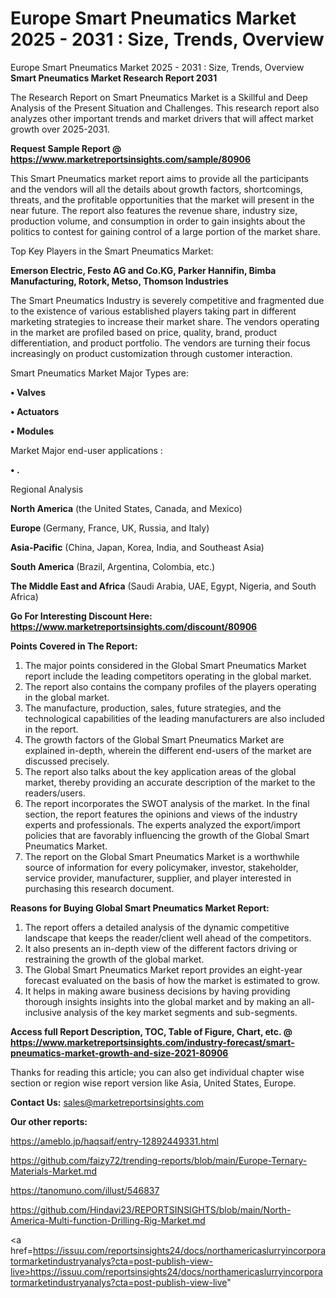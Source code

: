 # Europe Smart Pneumatics Market 2025 - 2031 : Size, Trends, Overview
Europe Smart Pneumatics Market 2025 - 2031 : Size, Trends, Overview
<strong>Smart Pneumatics Market Research Report 2031</strong>

The Research Report on Smart Pneumatics Market is a Skillful and Deep Analysis of the Present Situation and Challenges. This research report also analyzes other important trends and market drivers that will affect market growth over 2025-2031.

<strong>Request Sample Report @ <a href=https://www.marketreportsinsights.com/sample/80906>https://www.marketreportsinsights.com/sample/80906</a></strong>

This Smart Pneumatics market report aims to provide all the participants and the vendors will all the details about growth factors, shortcomings, threats, and the profitable opportunities that the market will present in the near future. The report also features the revenue share, industry size, production volume, and consumption in order to gain insights about the politics to contest for gaining control of a large portion of the market share.

Top Key Players in the Smart Pneumatics Market:

<strong>Emerson Electric, Festo AG and Co.KG, Parker Hannifin, Bimba Manufacturing, Rotork, Metso, Thomson Industries</strong>

The Smart Pneumatics Industry is severely competitive and fragmented due to the existence of various established players taking part in different marketing strategies to increase their market share. The vendors operating in the market are profiled based on price, quality, brand, product differentiation, and product portfolio. The vendors are turning their focus increasingly on product customization through customer interaction.

Smart Pneumatics Market Major Types are:

<strong>• Valves

• Actuators

• Modules</strong>

Market Major end-user applications :

<strong>• .</strong>

Regional Analysis

</u><strong><b>North America</b></strong> (the United States, Canada, and Mexico)

<strong><b>Europe </b></strong>(Germany, France, UK, Russia, and Italy)

<strong><b>Asia-Pacific</b></strong> (China, Japan, Korea, India, and Southeast Asia)

<strong><b>South America</b></strong> (Brazil, Argentina, Colombia, etc.)

<strong><b>The Middle East and Africa</b></strong> (Saudi Arabia, UAE, Egypt, Nigeria, and South Africa)

<strong>Go For Interesting Discount Here: <a href=https://www.marketreportsinsights.com/discount/80906>https://www.marketreportsinsights.com/discount/80906</a></strong>

<strong>Points Covered in The Report:</strong>
<ol>
  <li>The major points considered in the Global Smart Pneumatics Market report include the leading competitors operating in the global market.</li>
  <li>The report also contains the company profiles of the players operating in the global market.</li>
  <li>The manufacture, production, sales, future strategies, and the technological capabilities of the leading manufacturers are also included in the report.</li>
  <li>The growth factors of the Global Smart Pneumatics Market are explained in-depth, wherein the different end-users of the market are discussed precisely.</li>
  <li>The report also talks about the key application areas of the global market, thereby providing an accurate description of the market to the readers/users.</li>
  <li>The report incorporates the SWOT analysis of the market. In the final section, the report features the opinions and views of the industry experts and professionals. The experts analyzed the export/import policies that are favorably influencing the growth of the Global Smart Pneumatics Market.</li>
  <li>The report on the Global Smart Pneumatics Market is a worthwhile source of information for every policymaker, investor, stakeholder, service provider, manufacturer, supplier, and player interested in purchasing this research document.</li>
</ol>
<strong>Reasons for Buying Global Smart Pneumatics Market Report:</strong>

<ol>
  <li>The report offers a detailed analysis of the dynamic competitive landscape that keeps the reader/client well ahead of the competitors.</li>
  <li>It also presents an in-depth view of the different factors driving or restraining the growth of the global market.</li>
  <li>The Global Smart Pneumatics Market report provides an eight-year forecast evaluated on the basis of how the market is estimated to grow.</li>
  <li>It helps in making aware business decisions by having providing thorough insights insights into the global market and by making an all-inclusive analysis of the key market segments and sub-segments.</li>
</ol>
<strong>Access full Report Description, TOC, Table of Figure, Chart, etc. @ <a href=https://www.marketreportsinsights.com/industry-forecast/smart-pneumatics-market-growth-and-size-2021-80906>https://www.marketreportsinsights.com/industry-forecast/smart-pneumatics-market-growth-and-size-2021-80906</a></strong>


Thanks for reading this article; you can also get individual chapter wise section or region wise report version like Asia, United States, Europe.

<strong>Contact Us:</strong>
sales@marketreportsinsights.com

<strong>Our other reports:</strong>

<a href=https://ameblo.jp/haqsaif/entry-12892449331.html>https://ameblo.jp/haqsaif/entry-12892449331.html</a>

<a href=https://github.com/faizy72/trending-reports/blob/main/Europe-Ternary-Materials-Market.md>https://github.com/faizy72/trending-reports/blob/main/Europe-Ternary-Materials-Market.md</a>

<a href=https://tanomuno.com/illust/546837>https://tanomuno.com/illust/546837</a>

<a href=https://github.com/Hindavi23/REPORTSINSIGHTS/blob/main/North-America-Multi-function-Drilling-Rig-Market.md>https://github.com/Hindavi23/REPORTSINSIGHTS/blob/main/North-America-Multi-function-Drilling-Rig-Market.md</a>

<a href=https://issuu.com/reportsinsights24/docs/northamericaslurryincorporatormarketindustryanalys?cta=post-publish-view-live>https://issuu.com/reportsinsights24/docs/northamericaslurryincorporatormarketindustryanalys?cta=post-publish-view-live</a>"
